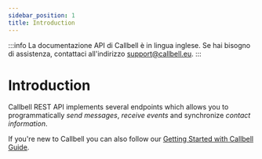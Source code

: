 ```yaml
---
sidebar_position: 1
title: Introduction
---
```


:::info
La documentazione API di Callbell è in lingua inglese. Se hai bisogno di assistenza, contattaci all'indirizzo [support@callbell.eu](mailto:support@callbell.eu).
:::

# Introduction

Callbell REST API implements several endpoints which allows you to programmatically _send messages_, _receive events_ and synchronize _contact information_.

If you're new to Callbell you can also follow our [Getting Started with Callbell Guide](/).
